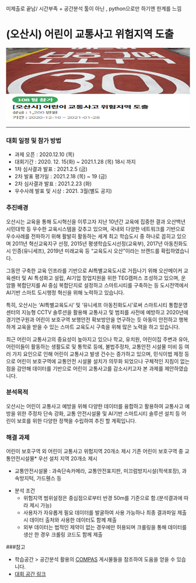미제출로 끝남/ 시간부족 + 공간분석 툴이 아닌 , python으로만 하기엔 한계를 느낌 <br>

# (오산시) 어린이 교통사고 위험지역 도출 
<img src="img/competition.png"  width = 100% height = 200>

---
### 대회 일정 및 참가 방법
- 과제 오픈 : 2020.12.10 (목)
- 대회기간 : 2020. 12. 15(화) ~ 2021.1.28 (목) 18시 까지
- 1차 심사결과 발표 : 2021.2.5 (금)
- 2차 발표 평가일 : 2021.2.18 (목) ~ 19 (금)
- 2차 심사결과 발표 : 2021.2.23 (화)
- 우수사례 발표 및 시상 : 2021. 3월(별도 공지)
### 추진배경
오산시는 교육을 통해 도시혁신을 이루고자 지난 10년간 교육에 집중한 결과 오산백년시민대학 등 우수한 교육시스템을 갖추고 있으며, 국내외 다양한 네트워크를 기반으로 우수사례를 전파하기 위해 활발히 활동하는 세계 최고 학습도시 중 하나로 꼽히고 있으며 2011년 혁신교육지구 선정, 2015년 평생학습도시선정(교육부), 2017년 아동친화도시 인증(유니세프), 2019년 미래교육 등 “교육도시 오산”이라는 브랜드를 확립하였습니다.

그동안 구축한 교육 인프라를 기반으로 AI특별교육도시로 거듭나기 위해 오산메이커 교육센터 및 AI 특성화고 설립, AI기업 창업지원을 위한 TEG캠퍼스 조성하고 있으며, 운암뜰 복합단지를 AI 중심 복합단지로 설정하고 스마트시티를 구축하는 등 도시전역에서 AI기반 스마트 도시행정 혁신을 위해 노력하고 있습니다.

특히, 오산시는 ‘AI특별교육도시’ 및 ‘유니세프 아동친화도시’로써 스마트시티 통합운영 센터의 지능형 CCTV 솔루션을 활용해 교통사고 및 범죄를 사전에 예방하고 2020년에 경기연구원과 어린이 보호구역 보행안전 확보방안을 연구하는 듯 아동이 안전하고 행복하게 교육을 받을 수 있는 스마트 교육도시 구축을 위해 많은 노력을 하고 있습니다.

최근 어린이 교통사고의 중요성이 높아지고 있으나 학교, 유치원, 어린이집 주변과 유아, 어린이들이 활동하는 생활도로 및 통학로 등에, 불법주정차, 교통안전 시설물 미비 등 여러 가지 요인으로 인해 어린이 교통사고 발생 건수는 증가하고 있으며, 민식이법 제정 등으로 어린이 보호구역에 교통안전 시설물 설치가 의무화 되었으나 구체적인 지침이 없는 점을 감안해 데이터를 기반으로 어린이 교통사고를 감소시키고자 본 과제를 제안하였습니다.

### 분석목적
오산시는 어린이 교통사고 예방을 위해 다양한 데이터를 융합하고 활용하여 교통사고 예방을 위한
주정차 단속 강화, 교통 안전시설물 및 AI기반 스마트시티 솔루션 설치 등 어린이 보호를 위한 다양한 정책을 수립하여 추진 할 계획입니다.

### 해결 과제
어린이 보호구역 외 어린이 교통사고 위험지역 20개소 제시
기존 어린이 보호구역 중 교통안전시설물* 우선 설치 지역 20개소 제시
* 교통안전시설물 : 과속단속카메라, 교통안전표지판, 미끄럼방지시설(적색포장), 과속방지턱, 가드휀스 등

- 분석 조건
  - 위험지역 범위설정은 중심점으로부터 반경 50m를 기준으로 함.(분석결과에 따라 제시 가능)
  - 사용자가 자유롭게 필요 데이터를 발굴하여 사용 가능하나 최종 결과파일 제출 시 데이터 출처와 사용한 데이터도 함께 제출
  - 외부 데이터는 법적인 제약이 없는 경우에만 허용되며 크롤링을 통해 데이터를 생산 한 경우 크롤링 코드도 함께 제출

###참고
- 학습공간 > 공간분석 활용의 [COMPAS]('https://compas.lh.or.kr/gis) 게시물들을 참조하여 도움을 얻을 수 있습니다.
- [대회 공간 링크]('https://compas.lh.or.kr/subj/competition/info?subjNo=SBJ_2012_001)
